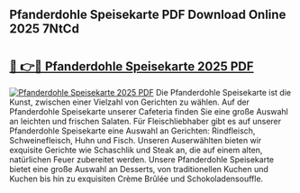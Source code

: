 ## Pfanderdohle Speisekarte PDF Download Online 2025 7NtCd

# <h2><a href="http://gc7oa9.nevu.top/?p=Pfanderdohle+Speisekarte">🔗 👉🔴 Pfanderdohle Speisekarte 2025 PDF</a></h2>

[![Pfanderdohle Speisekarte 2025 PDF](https://i.imgur.com/dBaPXMq.png)](http://gc7oa9.nevu.top/?p=Pfanderdohle+Speisekarte)
Die Pfanderdohle Speisekarte ist die Kunst, zwischen einer Vielzahl von Gerichten zu wählen. Auf der Pfanderdohle Speisekarte unserer Cafeteria finden Sie eine große Auswahl an leichten und frischen Salaten. Für Fleischliebhaber gibt es auf unserer Pfanderdohle Speisekarte eine Auswahl an Gerichten: Rindfleisch, Schweinefleisch, Huhn und Fisch. Unseren Auserwählten bieten wir exquisite Gerichte wie Schaschlik und Steak an, die auf einem alten, natürlichen Feuer zubereitet werden. Unsere Pfanderdohle Speisekarte bietet eine große Auswahl an Desserts, von traditionellen Kuchen und Kuchen bis hin zu exquisiten Crème Brûlée und Schokoladensouffle.
